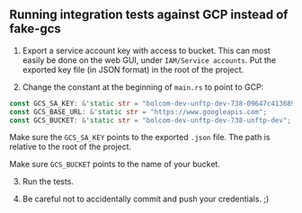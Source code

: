 ## Running integration tests against GCP instead of fake-gcs

1. Export a service account key with access to bucket. This can most easily
be done on the web GUI, under `IAM/Service accounts`.
Put the exported key file (in JSON format) in the root of the project.


2. Change the constant at the beginning of `main.rs` to point to GCP:

```rust
const GCS_SA_KEY: &'static str = "bolcom-dev-unftp-dev-738-09647c413689.json";
const GCS_BASE_URL: &'static str = "https://www.googleapis.com";
const GCS_BUCKET: &'static str = "bolcom-dev-unftp-dev-738-unftp-dev";
```

Make sure the `GCS_SA_KEY` points to the exported `.json` file. The path is
relative to the root of the project.

Make sure `GCS_BUCKET` points to the name of your bucket.

3. Run the tests.

4. Be careful not to accidentally commit and push your credentials. ;)
